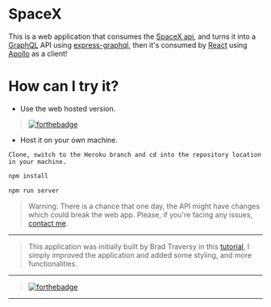 # SpaceX

This is a web application that consumes the [SpaceX api](https://github.com/r-spacex/SpaceX-API), and turns it into a [GraphQL](https://github.com/graphql) API using [express-graphql](https://github.com/graphql/express-graphql), then it's consumed by [React](https://github.com/facebook/react) using [Apollo](https://github.com/apollographql) as a client!

# How can I try it?

* Use the web hosted version.

> [![forthebadge](https://forthebadge.com/images/badges/check-it-out.svg)](http://spcx.herokuapp.com/)

* Host it on your own machine.

```
Clone, switch to the Heroku branch and cd into the repository location in your machine.
```
```bash
npm install
```
```bash
npm run server
```
> Warning: There is a chance that one day, the API might have changes which could break the web app. Please, if you're facing any issues, [contact me](mailto:alkhassakyabdallah@gmal.com).

------

> This application was initially built by Brad Traversy in this [tutorial](https://www.youtube.com/watch?v=SEMTj8w04Z8), I simply improved the application and added some styling, and more functionalities.

---

> [![forthebadge](https://forthebadge.com/images/badges/made-with-markdown.svg)](https://debugleader.github.io)

---
